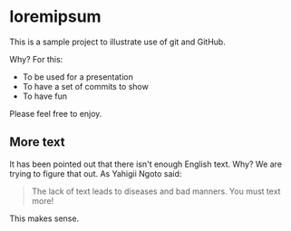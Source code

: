 # loremipsum

This is a sample project to illustrate use of git and GitHub.

Why? For this:

  * To be used for a presentation
  * To have a set of commits to show
  * To have fun

Please feel free to enjoy.

## More text

It has been pointed out that there isn't enough English text. Why? We are trying to
figure that out. As Yahigii Ngoto said:

> The lack of text leads to diseases and bad manners. You must text more!

This makes sense.
